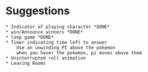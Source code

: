 # Suggestions

	* Indicator of playing character *DONE*
	* win/Announce winners *DONE*
	* loop game *DONE*
	* Timer indicating time left to answer
		Use an unwinding PI above the pokemon
		when you hover the pokemon, pi moves above them
	* Uninterrupted roll animation
	* Leaving Rooms